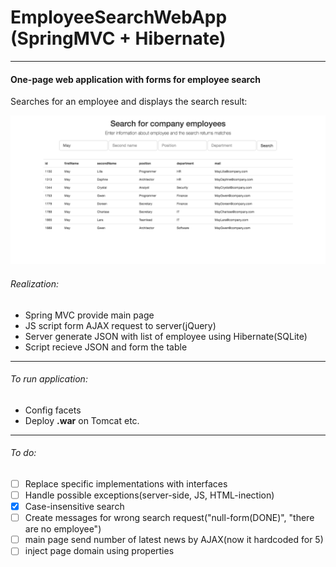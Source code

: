 # EmployeeSearchWebApp (SpringMVC + Hibernate)
______________________________________________
#### One-page web application with forms for employee search
Searches for an employee and displays the search result:

![Screenshot](EmployeeSearchWebApp.png)

###### Realization:
* Spring MVC provide main page
* JS script form AJAX request to server(jQuery)
* Server generate JSON with list of employee
using Hibernate(SQLite)
* Script recieve JSON and form the table

_______________________________________________
###### To run application:
* Config facets
* Deploy **.war** on Tomcat etc.
_______________________________________________
###### To do:
- [ ] Replace specific implementations with interfaces
- [ ] Handle possible exceptions(server-side, JS, HTML-inection)
- [x] Case-insensitive search
- [ ] Create messages for wrong search request("null-form(DONE)", "there are no employee")
- [ ] main page send number of latest news by AJAX(now it hardcoded for 5)
- [ ] inject page domain using properties
